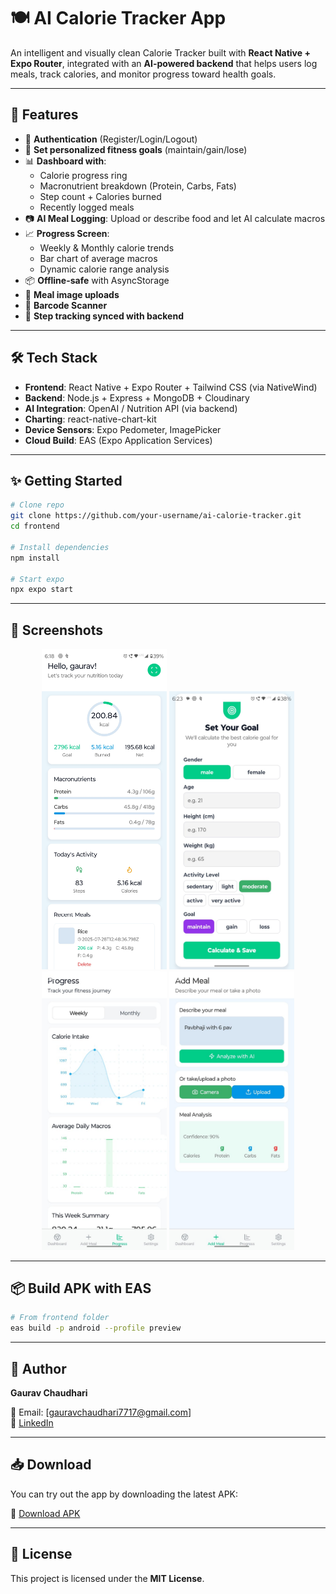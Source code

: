 # 🍽️ AI Calorie Tracker App

An intelligent and visually clean Calorie Tracker built with **React Native + Expo Router**, integrated with an **AI-powered backend** that helps users log meals, track calories, and monitor progress toward health goals.

---

## 📱 Features

- 🔐 **Authentication** (Register/Login/Logout)
- 🎯 **Set personalized fitness goals** (maintain/gain/lose)
- 📊 **Dashboard with**:
  - Calorie progress ring
  - Macronutrient breakdown (Protein, Carbs, Fats)
  - Step count + Calories burned
  - Recently logged meals
- 📷 **AI Meal Logging**: Upload or describe food and let AI calculate macros
- 📈 **Progress Screen**:
  - Weekly & Monthly calorie trends
  - Bar chart of average macros
  - Dynamic calorie range analysis
- 📦 **Offline-safe** with AsyncStorage
- 📸 **Meal image uploads**
- 📡 **Barcode Scanner**
- 👣 **Step tracking synced with backend**

---

## 🛠️ Tech Stack

- **Frontend**: React Native + Expo Router + Tailwind CSS (via NativeWind)
- **Backend**: Node.js + Express + MongoDB + Cloudinary
- **AI Integration**: OpenAI / Nutrition API (via backend)
- **Charting**: react-native-chart-kit
- **Device Sensors**: Expo Pedometer, ImagePicker
- **Cloud Build**: EAS (Expo Application Services)

---

## ✨ Getting Started

```bash
# Clone repo
git clone https://github.com/your-username/ai-calorie-tracker.git
cd frontend

# Install dependencies
npm install

# Start expo
npx expo start
```

---

## 📸 Screenshots

<p align="center"> <img src="./assets/screenshots/dashboard.png" width="200"/> <img src="./assets/screenshots/set-goal.png" width="200"/> <img src="./assets/screenshots/progress.png" width="200"/> <img src="./assets/screenshots/add-meal.png" width="200"/> </p>

---

## 📦 Build APK with EAS

```bash
# From frontend folder
eas build -p android --profile preview
```

---

## 🙌 Author

**Gaurav Chaudhari**

📧 Email: [gauravchaudhari7717@gmail.com]  
🔗 [LinkedIn]([https://linkedin.com/in/yourprofile](https://www.linkedin.com/in/gaurav-chaudhari-b20176227/))

---

## 📥 Download

You can try out the app by downloading the latest APK:

🔗 [Download APK]([https://your-apk-link.com/app-release.apk](https://expo.dev/accounts/gaurav_7717/projects/aiCalorieTracker/builds/3b257b9c-1d4d-4ea4-90b3-f12b00fc8504))

---

## 📄 License

This project is licensed under the **MIT License**.
